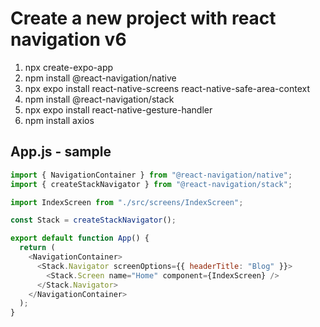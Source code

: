 # Create a new project with react navigation v6

1. npx create-expo-app <app name>
2. npm install @react-navigation/native
3. npx expo install react-native-screens react-native-safe-area-context
4. npm install @react-navigation/stack
5. npx expo install react-native-gesture-handler
6. npm install axios

## App.js - sample


```js
import { NavigationContainer } from "@react-navigation/native";
import { createStackNavigator } from "@react-navigation/stack";

import IndexScreen from "./src/screens/IndexScreen";

const Stack = createStackNavigator();

export default function App() {
  return (
    <NavigationContainer>
      <Stack.Navigator screenOptions={{ headerTitle: "Blog" }}>
        <Stack.Screen name="Home" component={IndexScreen} />
      </Stack.Navigator>
    </NavigationContainer>
  );
}
```